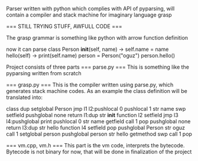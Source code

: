 Parser written with python which complies with API of pyparsing, will contain a compiler and stack machine for imaginary language grasp

=== STILL TRYING STUFF, AWFULL CODE ===


The grasp grammar is something like python with arrow function definition

now it can parse
class Person
    __init__(self, name) ->
        self.name = name
    hello(self) ->
        print(self.name)
person = Person("oguz")
person.hello()

Project consists of three parts
=== parse.py ===
This is something like the pyparsing written from scratch

=== grasp.py ===
This is the compiler written using parse.py, which generates stack machine codes. As an example the class definition will be translated into:

class
dup
setglobal Person
jmp l1
l2:pushlocal 0
pushlocal 1
str name
swp
setfield
pushglobal none
return
l1:dup
str __init__
function l2
setfield
jmp l3
l4:pushglobal print
pushlocal 0
str name
getfield
call 1
pop
pushglobal none
return
l3:dup
str hello
function l4
setfield
pop
pushglobal Person
str oguz
call 1
setglobal person
pushglobal person
str hello
getmethod
swp
call 1
pop

=== vm.cpp, vm.h ===
This part is the vm code, interprets the bytecode. Bytecode is not binary for now, that will be done in finalization of the project
